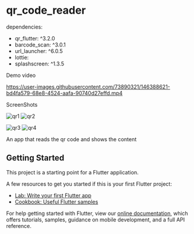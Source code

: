 # qr_code_reader

dependencies:

- qr_flutter: ^3.2.0
- barcode_scan: ^3.0.1
- url_launcher: ^6.0.5
- lottie:
- splashscreen: ^1.3.5

Demo video

https://user-images.githubusercontent.com/73890321/146388621-bd4fa579-68e8-4524-aafa-90740d27effd.mp4

ScreenShots

![qr1](https://user-images.githubusercontent.com/73890321/146390146-9e935e64-6b26-4f47-8abb-fec7b6357b55.jpg) ![qr2](https://user-images.githubusercontent.com/73890321/146390170-cde03788-9561-467c-b54a-55e00bd193ea.jpg)

![qr3](https://user-images.githubusercontent.com/73890321/146390184-9ba125df-9cc5-4487-90ac-18620d1d7fb8.jpg) ![qr4](https://user-images.githubusercontent.com/73890321/146390201-bfb1ca9b-f70a-49cc-aae4-3d7db168122e.jpg)


An app that reads the qr code and shows the content

## Getting Started

This project is a starting point for a Flutter application.

A few resources to get you started if this is your first Flutter project:

- [Lab: Write your first Flutter app](https://flutter.dev/docs/get-started/codelab)
- [Cookbook: Useful Flutter samples](https://flutter.dev/docs/cookbook)

For help getting started with Flutter, view our
[online documentation](https://flutter.dev/docs), which offers tutorials,
samples, guidance on mobile development, and a full API reference.
